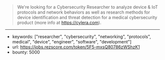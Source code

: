 >We're looking for a Cybersecurity Researcher to analyze device & IoT protocols and network behaviors as well as research methods for device identification and threat detection for a medical cybersecurity product (more info at https://cylera.com).
------
- keywords: ["researcher", "cybersecurity", "networking", "protocols", medical", "device", "engineer", "software", "development"]
- url: https://jobs.rezscore.com/token/5F5-mxsQ80786zWShzK1
- bounty: 5000

